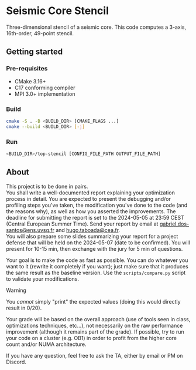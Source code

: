 # Seismic Core Stencil

Three-dimensional stencil of a seismic core.
This code computes a 3-axis, 16th-order, 49-point stencil.


## Getting started

### Pre-requisites
- CMake 3.16+
- C17 conforming compiler
- MPI 3.0+ implementation

### Build
```sh
cmake -S . -B <BUILD_DIR> [CMAKE_FLAGS ...]
cmake --build <BUILD_DIR> [-j]
```

### Run
```sh
<BUILD_DIR>/top-stencil [CONFIG_FILE_PATH OUTPUT_FILE_PATH]
```


## About

This project is to be done in pairs.   
You shall write a well-documented report explaining your optimization process in detail. You are expected to present the debugging and/or profiling steps you've taken, the modification you've done to the code (and the reasons why), as well as how you asserted the improvements. The deadline for submitting the report is set to the 2024-05-05 at 23:59 CEST (Central European Summer Time). Send your report by email at <gabriel.dos-santos@ens.uvsq.fr> and <hugo.taboada@cea.fr>.   
You will also prepare some slides summarizing your report for a project defense that will be held on the 2024-05-07 (date to be confirmed). You will present for 10-15 min, then exchange with the jury for 5 min of questions.   

Your goal is to make the code as fast as possible. You can do whatever you want to it (rewrite it completely if you want); just make sure that it produces the same result as the baseline version. Use the `scripts/compare.py` script to validate your modifications.

> [!WARNING]
> You _cannot_ simply "print" the expected values (doing this would directly result in 0/20).

Your grade will be based on the overall approach (use of tools seen in class, optimizations techniques, etc...), not necessarily on the raw performance improvement (although it remains part of the grade). If possible, try to run your code on a cluster (e.g. OB1) in order to profit from the higher core count and/or NUMA architecture.

If you have any question, feel free to ask the TA, either by email or PM on Discord.
